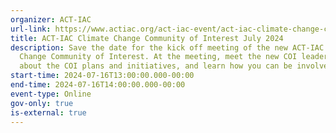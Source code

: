 ```yaml
---
organizer: ACT-IAC
url-link: https://www.actiac.org/act-iac-event/act-iac-climate-change-coi-july-2024
title: ACT-IAC Climate Change Community of Interest July 2024
description: Save the date for the kick off meeting of the new ACT-IAC Climate
  Change Community of Interest. At the meeting, meet the new COI leaders, hear
  about the COI plans and initiatives, and learn how you can be involved.
start-time: 2024-07-16T13:00:00.000-00:00
end-time: 2024-07-16T14:00:00.000-00:00
event-type: Online
gov-only: true
is-external: true
---
```

